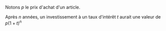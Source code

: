Notons $p$ le prix d'achat d'un article.

Après $n$ années, un investissement à un taux d'intérêt $t$ aurait une valeur de $p(1+t)^n$
